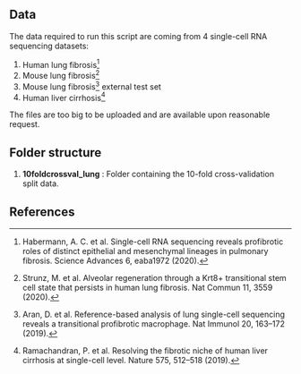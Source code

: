 ## Data
The data required to run this script are coming from 4 single-cell RNA sequencing datasets:
1. Human lung fibrosis[^1]
2. Mouse lung fibrosis[^2]
3. Mouse lung fibrosis[^3] external test set
4. Human liver cirrhosis[^4]

The files are too big to be uploaded and are available upon reasonable request.

## Folder structure
1. **10foldcrossval_lung** : Folder containing the 10-fold cross-validation split data.


## References
[^1]: Habermann, A. C. et al. Single-cell RNA sequencing reveals profibrotic roles of distinct epithelial and mesenchymal lineages in pulmonary fibrosis. Science Advances 6, eaba1972 (2020).
[^2]: Strunz, M. et al. Alveolar regeneration through a Krt8+ transitional stem cell state that persists in human lung fibrosis. Nat Commun 11, 3559 (2020).
[^3]: Aran, D. et al. Reference-based analysis of lung single-cell sequencing reveals a transitional profibrotic macrophage. Nat Immunol 20, 163–172 (2019).
[^4]: Ramachandran, P. et al. Resolving the fibrotic niche of human liver cirrhosis at single-cell level. Nature 575, 512–518 (2019).
[^5]: Lotfollahi, Mohammad, et al. "Predicting cellular responses to complex perturbations in high‐throughput screens." Molecular Systems Biology (2023): e11517.
[^6]: Umarov, Ramzan, Yu Li, and Erik Arner. "DeepCellState: An autoencoder-based framework for predicting cell type specific transcriptional states induced by drug treatment." PLoS Computational Biology 17.10 (2021): e1009465.
